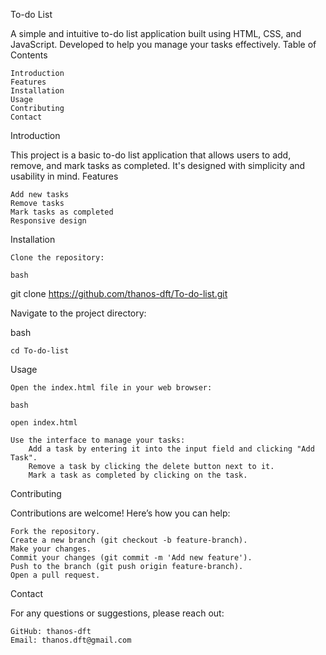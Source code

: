 To-do List

A simple and intuitive to-do list application built using HTML, CSS, and JavaScript. Developed to help you manage your tasks effectively.
Table of Contents

    Introduction
    Features
    Installation
    Usage
    Contributing
    Contact

Introduction

This project is a basic to-do list application that allows users to add, remove, and mark tasks as completed. It's designed with simplicity and usability in mind.
Features

    Add new tasks
    Remove tasks
    Mark tasks as completed
    Responsive design

Installation

    Clone the repository:

    bash

git clone https://github.com/thanos-dft/To-do-list.git

Navigate to the project directory:

bash

    cd To-do-list

Usage

    Open the index.html file in your web browser:

    bash

    open index.html

    Use the interface to manage your tasks:
        Add a task by entering it into the input field and clicking "Add Task".
        Remove a task by clicking the delete button next to it.
        Mark a task as completed by clicking on the task.

Contributing

Contributions are welcome! Here’s how you can help:

    Fork the repository.
    Create a new branch (git checkout -b feature-branch).
    Make your changes.
    Commit your changes (git commit -m 'Add new feature').
    Push to the branch (git push origin feature-branch).
    Open a pull request.

Contact

For any questions or suggestions, please reach out:

    GitHub: thanos-dft
    Email: thanos.dft@gmail.com
